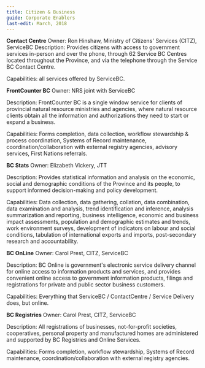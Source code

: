 ```yaml
---
title: Citizen & Business
guide: Corporate Enablers
last-edit: March, 2018
---
```


**Contact Centre** Owner: Ron Hinshaw, Ministry of Citizens' Services (CITZ), ServiceBC 
Description: Provides citizens with access to government services in-person and over the phone, through 62 Service BC Centres located throughout the Province, and via the telephone through the Service BC Contact Centre. 

Capabilities: all services offered by ServiceBC.

**FrontCounter BC** Owner: NRS joint with ServiceBC 

Description: FrontCounter BC is a single window service for clients of provincial natural resource ministries and agencies, where natural resource clients obtain all the information and authorizations they need to start or expand a business. 

Capabilities: Forms completion, data collection, workflow stewardship & process coordination, Systems of Record maintenance, coordination/collaboration with external registry agencies, advisory services, First Nations referrals.

**BC Stats** Owner: Elizabeth Vickery, JTT 

Description: Provides statistical information and analysis on the economic, social and demographic conditions of the Province and its people, to support informed decision-making and policy development. 

Capabilities: Data collection, data gathering, collation, data combination, data examination and analysis, trend identification and inference, analysis summarization and reporting, business intelligence, economic and business impact assessments, population and demographic estimates and trends, work environment surveys, development of indicators on labour and social conditions, tabulation of international exports and imports, post-secondary research and accountability.

**BC OnLine** Owner: Carol Prest, CITZ, ServiceBC 

Description: BC Online is government's electronic service delivery channel for online access to information products and services, and provides convenient online access to government information products, filings and registrations for private and public sector business customers. 

Capabilities: Everything that ServiceBC / ContactCentre / Service Delivery does, but online.

**BC Registries** Owner: Carol Prest, CITZ, ServiceBC 

Description: All registrations of businesses, not-for-profit societies, cooperatives, personal property and manufactured homes are administered and supported by BC Registries and Online Services. 

Capabilities: Forms completion, workflow stewardship, Systems of Record maintenance, coordination/collaboration with external registry agencies.
